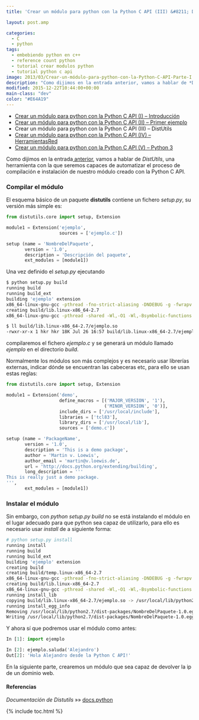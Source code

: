 ```yaml
---
title: 'Crear un módulo para python con la Python C API (III) &#8211; DistUtils'

layout: post.amp

categories:
  - C
  - python
tags:
  - embebiendo python en c++
  - reference count python
  - tutorial crear modulos python
  - tutorial python c api
image: 2013/03/Crear-un-módulo-para-python-con-la-Python-C-API-Parte-I.png
description: "Como dijimos en la entrada anterior, vamos a hablar de *DistUtils*, una herramienta con la que seremos capaces de automatizar el proceso de compilación e instalación de nuestro módulo creado con la Python C API."
modified: 2015-12-22T10:44:00+00:00
main-class: "dev"
color: "#E64A19"
---
```


* [Crear un módulo para python con la Python C API (I) – Introducción][1]
* [Crear un módulo para python con la Python C API (II) – Primer ejemplo][2]
* Crear un módulo para python con la Python C API (III) – DistUtils
* [Crear un módulo para python con la Python C API (IV) – HerramientasRed][3]
* [Crear un módulo para python con la Python C API (V) – Python 3][4]

<figure>
<a href="/assets/img/2013/03/Crear-un-módulo-para-python-con-la-Python-C-API-Parte-I.png"><amp-img layout="responsive" src="/assets/img/2013/03/Crear-un-módulo-para-python-con-la-Python-C-API-Parte-I.png" title="{{ page.title }}" alt="{{ page.title }}" width="201px" height="190px" /></a>
</figure>

Como dijimos en la entrada[ anterior][5], vamos a hablar de *DistUtils*, una herramienta con la que seremos capaces de automatizar el proceso de compilación e instalación de nuestro módulo creado con la Python C API.

<!--ad-->

### Compilar el módulo

El esquema básico de un paquete **distutils** contiene un fichero *setup.py*, su versión más simple es:

```python
from distutils.core import setup, Extension

module1 = Extension('ejemplo',
                    sources = ['ejemplo.c'])

setup (name = 'NombreDelPaquete',
       version = '1.0',
       description = 'Descripción del paquete',
       ext_modules = [module1])
```

Una vez definido el *setup.py* ejecutando

```bash
$ python setup.py build
running build
running build_ext
building 'ejemplo' extension
x86_64-linux-gnu-gcc -pthread -fno-strict-aliasing -DNDEBUG -g -fwrapv -O2 -Wall -Wstrict-prototypes -fPIC -I/usr/include/python2.7 -c ejemplo.c -o build/temp.linux-x86_64-2.7/ejemplo.o
creating build/lib.linux-x86_64-2.7
x86_64-linux-gnu-gcc -pthread -shared -Wl,-O1 -Wl,-Bsymbolic-functions -Wl,-z,relro -fno-strict-aliasing -DNDEBUG -g -fwrapv -O2 -Wall -Wstrict-prototypes -D_FORTIFY_SOURCE=2 -g -fstack-protector --param=ssp-buffer-size=4 -Wformat -Werror=format-security build/temp.linux-x86_64-2.7/ejemplo.o -o build/lib.linux-x86_64-2.7/ejemplo.so

$ ll build/lib.linux-x86_64-2.7/ejemplo.so
-rwxr-xr-x 1 hkr hkr 18K Jul 26 16:57 build/lib.linux-x86_64-2.7/ejemplo.so*
```

compilaremos el fichero *ejemplo.c* y se generará un módulo llamado *ejemplo* en el directorio *build*.

Normalmente los módulos son más complejos y es necesario usar librerías externas, indicar dónde se encuentran las cabeceras etc, para ello se usan estas reglas:

```python
from distutils.core import setup, Extension

module1 = Extension('demo',
                    define_macros = [('MAJOR_VERSION', '1'),
                                     ('MINOR_VERSION', '0')],
                    include_dirs = ['/usr/local/include'],
                    libraries = ['tcl83'],
                    library_dirs = ['/usr/local/lib'],
                    sources = ['demo.c'])

setup (name = 'PackageName',
       version = '1.0',
       description = 'This is a demo package',
       author = 'Martin v. Loewis',
       author_email = 'martin@v.loewis.de',
       url = 'http://docs.python.org/extending/building',
       long_description = '''
This is really just a demo package.
''',
       ext_modules = [module1])
```

### Instalar el módulo

Sin embargo, con *python setup.py build* no se está instalando el módulo en el lugar adecuado para que python sea capaz de utilizarlo, para ello es necesario usar *install* de a siguiente forma:

```bash
# python setup.py install
running install
running build
running build_ext
building 'ejemplo' extension
creating build
creating build/temp.linux-x86_64-2.7
x86_64-linux-gnu-gcc -pthread -fno-strict-aliasing -DNDEBUG -g -fwrapv -O2 -Wall -Wstrict-prototypes -fPIC -I/usr/include/python2.7 -c ejemplo.c -o build/temp.linux-x86_64-2.7/ejemplo.o
creating build/lib.linux-x86_64-2.7
x86_64-linux-gnu-gcc -pthread -shared -Wl,-O1 -Wl,-Bsymbolic-functions -Wl,-z,relro -fno-strict-aliasing -DNDEBUG -g -fwrapv -O2 -Wall -Wstrict-prototypes -D_FORTIFY_SOURCE=2 -g -fstack-protector --param=ssp-buffer-size=4 -Wformat -Werror=format-security build/temp.linux-x86_64-2.7/ejemplo.o -o build/lib.linux-x86_64-2.7/ejemplo.so
running install_lib
copying build/lib.linux-x86_64-2.7/ejemplo.so -> /usr/local/lib/python2.7/dist-packages
running install_egg_info
Removing /usr/local/lib/python2.7/dist-packages/NombreDelPaquete-1.0.egg-info
Writing /usr/local/lib/python2.7/dist-packages/NombreDelPaquete-1.0.egg-info
```

Y ahora sí que podremos usar el módulo como antes:

```python
In [1]: import ejemplo

In [2]: ejemplo.saluda('Alejandro')
Out[2]: 'Hola Alejandro desde la Python C API!'
```

En la siguiente parte, crearemos un módulo que sea capaz de devolver la ip de un dominio web.

#### Referencias

*Documentación de Distutils* »» <a href="http://docs.python.org/3/extending/building.html#building" target="_blank">docs.python</a>



 [1]: https://elbauldelprogramador.com/crear-modulo-python-con-python-c-api-1/ "Crear un módulo para python con la Python C API (I)"
 [2]: https://elbauldelprogramador.com/crear-modulo-python-con-python-c-api-2/ "Crear un módulo para python con la Python C API (II)"
 [3]: https://elbauldelprogramador.com/crear-modulo-python-con-python-c-api-4/ "Crear un módulo para python con la Python C API (IV)"
 [4]: https://elbauldelprogramador.com/crear-modulo-python-con-python-c-api-5-python3/ "Crear un módulo para python con la Python C API (V)"
 [5]: https://elbauldelprogramador.com/crear-modulo-python-con-python-c-api-2

{% include toc.html %}

